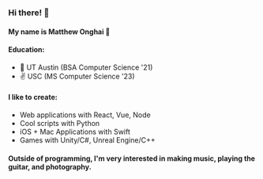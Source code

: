 ### Hi there! 👋

#### My name is Matthew Onghai 🤩

#### Education:
- 🤠 UT Austin (BSA Computer Science '21)
- ✌️ USC (MS Computer Science '23)



#### I like to create:

- Web applications with React, Vue, Node
- Cool scripts with Python
- iOS + Mac Applications with Swift
- Games with Unity/C#, Unreal Engine/C++



#### Outside of programming, I'm very interested in making music, playing the guitar, and photography.

<!--
**matthewonghai13/matthewonghai13** is a ✨ _special_ ✨ repository because its `README.md` (this file) appears on your GitHub profile.

Here are some ideas to get you started:

- 🔭 I’m currently working on ...
- 🌱 I’m currently learning ...
- 👯 I’m looking to collaborate on ...
- 🤔 I’m looking for help with ...
- 💬 Ask me about ...
- 📫 How to reach me: ...
- ⚡ Fun fact: ...
-->
